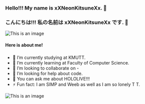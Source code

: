 ### Hello!!! My name is xXNeonKitsuneXx. 👋
### こんにちは!!! 私の名前は xXNeonKitsuneXx です. 👋
![This is an image](https://media.tenor.com/y6jyIkLBv4kAAAAC/fubuki-hololive.gif)
#### Here is about me!
##### 
- 🔭 I’m currently studying at KMUTT.
- 🌱 I’m currently learning at Faculty of Computer Science.
- 👯 I’m looking to collaborate on -
- 🤔 I’m looking for help about code.
- 💬 You can ask me about HOLOLIVE!!!
- ⚡ Fun fact: I am SIMP and Weeb as well as I am so lonely T T.

![This is an image](https://i.pinimg.com/originals/d9/31/ed/d931ed452892ff82b978d225c10cf628.gif)

<!--
**xXNeonKitsuneXx/xXNeonKitsuneXx** is a ✨ _special_ ✨ repository because its `README.md` (this file) appears on your GitHub profile.

Here are some ideas to get you started:

- 🔭 I’m currently working on ...
- 🌱 I’m currently learning ...
- 👯 I’m looking to collaborate on ...
- 🤔 I’m looking for help with ...
- 💬 Ask me about ...
- 📫 How to reach me: ...
- 😄 Pronouns: ...
- ⚡ Fun fact: ...
-->
